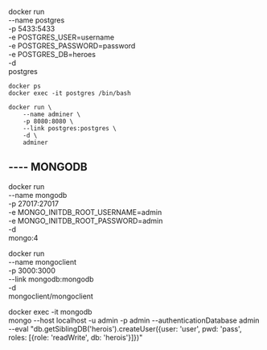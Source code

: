 docker run \
    --name postgres \
    -p 5433:5433 \
    -e POSTGRES_USER=username \
    -e POSTGRES_PASSWORD=password \
    -e POSTGRES_DB=heroes \
    -d \
    postgres

    docker ps
    docker exec -it postgres /bin/bash

    docker run \
        --name adminer \
        -p 8080:8080 \
        --link postgres:postgres \
        -d \
        adminer

## ---- MONGODB
docker run \
    --name mongodb \
    -p 27017:27017 \
    -e MONGO_INITDB_ROOT_USERNAME=admin \
    -e MONGO_INITDB_ROOT_PASSWORD=admin \
    -d \
    mongo:4

docker run \
    --name mongoclient \
    -p 3000:3000 \
    --link mongodb:mongodb \
    -d \
    mongoclient/mongoclient

docker exec -it mongodb \
    mongo --host localhost -u admin -p admin --authenticationDatabase admin \
    --eval "db.getSiblingDB('herois').createUser({user: 'user', pwd: 'pass', roles: [{role: 'readWrite', db: 'herois'}]})"
